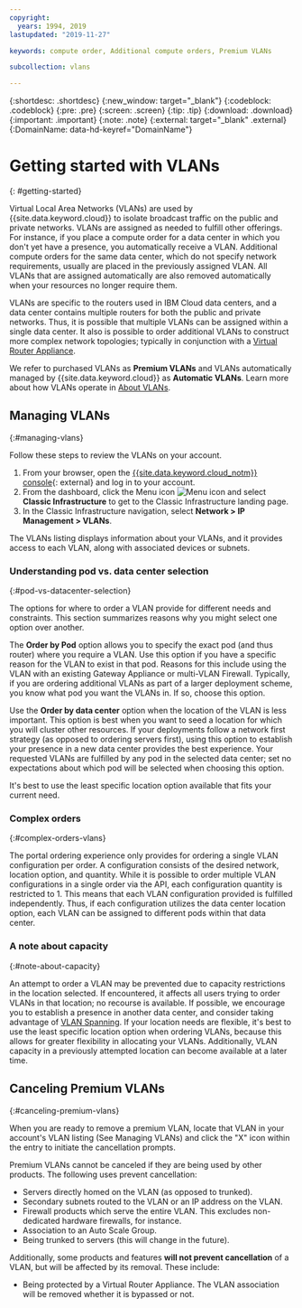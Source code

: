 ```yaml
---
copyright:
  years: 1994, 2019
lastupdated: "2019-11-27"

keywords: compute order, Additional compute orders, Premium VLANs

subcollection: vlans

---
```


{:shortdesc: .shortdesc}
{:new_window: target="_blank"}
{:codeblock: .codeblock}
{:pre: .pre}
{:screen: .screen}
{:tip: .tip}
{:download: .download}
{:important: .important}
{:note: .note}
{:external: target="_blank" .external}
{:DomainName: data-hd-keyref="DomainName"}

# Getting started with VLANs
{: #getting-started}

Virtual Local Area Networks (VLANs) are used by {{site.data.keyword.cloud}} to isolate broadcast traffic on the public and private networks. VLANs are assigned as needed to fulfill other offerings. For instance, if you place a compute order for a data center in which you don't yet have a presence, you automatically receive a VLAN. Additional compute orders for the same data center, which do not specify network requirements, usually are placed in the previously assigned VLAN. All VLANs that are assigned automatically are also removed automatically when your resources no longer require them.

VLANs are specific to the routers used in IBM Cloud data centers, and a data center contains multiple routers for both the public and private networks. Thus, it is possible that multiple VLANs can be assigned within a single data center. It also is possible to order additional VLANs to construct more complex network topologies; typically in conjunction with a [Virtual Router Appliance](/docs/virtual-router-appliance??topic=virtual-router-appliance-getting-started).

We refer to purchased VLANs as **Premium VLANs** and VLANs automatically managed by {{site.data.keyword.cloud}} as **Automatic VLANs**. Learn more about how VLANs operate in [About VLANs](/docs/vlans?topic=vlans-about-vlans).


## Managing VLANs
{:#managing-vlans}

Follow these steps to review the VLANs on your account.

  1. From your browser, open the [{{site.data.keyword.cloud_notm}} console](https://{DomainName}/){: external} and log in to your account.
  1. From the dashboard, click the Menu icon ![Menu icon](../../icons/icon_hamburger.svg) and select **Classic Infrastructure** to get to the Classic Infrastructure landing page.
  1. In the Classic Infrastructure navigation, select **Network > IP Management > VLANs**.

The VLANs listing displays information about your VLANs, and it provides access to each VLAN, along with associated devices or subnets.

### Understanding pod vs. data center selection
{:#pod-vs-datacenter-selection}

The options for where to order a VLAN provide for different needs and constraints. This section summarizes reasons why you might select one option over another.

The **Order by Pod** option allows you to specify the exact pod (and thus router) where you require a VLAN. Use this option if you have a specific reason for the VLAN to exist in that pod. Reasons for this include using the VLAN with an existing Gateway Appliance or multi-VLAN Firewall. Typically, if you are ordering additional VLANs as part of a larger deployment scheme, you know what pod you want the VLANs in. If so, choose this option.

Use the **Order by data center** option when the location of the VLAN is less important. This option is best when you want to seed a location for which you will cluster other resources. If your deployments follow a network first strategy (as opposed to ordering servers first), using this option to establish your presence in a new data center provides the best experience. Your requested VLANs are fulfilled by any pod in the selected data center; set no expectations about which pod will be selected when choosing this option.

It's best to use the least specific location option available that fits your current need.

### Complex orders
{:#complex-orders-vlans}

The portal ordering experience only provides for ordering a single VLAN configuration per order. A configuration consists of the desired network, location option, and quantity. While it is possible to order multiple VLAN configurations in a single order via the API, each configuration quantity is restricted to 1. This means that each VLAN configuration provided is fulfilled independently. Thus, if each configuration utilizes the data center location option, each VLAN can be assigned to different pods within that data center.

### A note about capacity
{:#note-about-capacity}

An attempt to order a VLAN may be prevented due to capacity restrictions in the location selected. If encountered, it affects all users trying to order VLANs in that location; no recourse is available. If possible, we encourage you to establish a presence in another data center, and consider taking advantage of [VLAN Spanning](/docs/vlans?topic=vlans-vlan-spanning). If your location needs are flexible, it's best to use the least specific location option when ordering VLANs, because this allows for greater flexibility in allocating your VLANs. Additionally, VLAN capacity in a previously attempted location can become available at a later time.


## Canceling Premium VLANs
{:#canceling-premium-vlans}

When you are ready to remove a premium VLAN, locate that VLAN in your account's VLAN listing (See Managing VLANs) and click the "X" icon within the entry to initiate the cancellation prompts.

Premium VLANs cannot be canceled if they are being used by other products. The following uses prevent cancellation:

  * Servers directly homed on the VLAN (as opposed to trunked).
  * Secondary subnets routed to the VLAN or an IP address on the VLAN.
  * Firewall products which serve the entire VLAN. This excludes non-dedicated hardware firewalls, for instance.
  * Association to an Auto Scale Group.
  * Being trunked to servers (this will change in the future).

Additionally, some products and features **will not prevent cancellation** of a VLAN, but will be affected by its removal. These include:

  * Being protected by a Virtual Router Appliance. The VLAN association will be removed whether it is bypassed or not.
